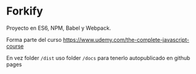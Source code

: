 # Forkify

Proyecto en ES6, NPM, Babel y Webpack.

Forma parte del curso https://www.udemy.com/the-complete-javascript-course

En vez folder `/dist` uso folder `/docs` para tenerlo autopublicado en github pages